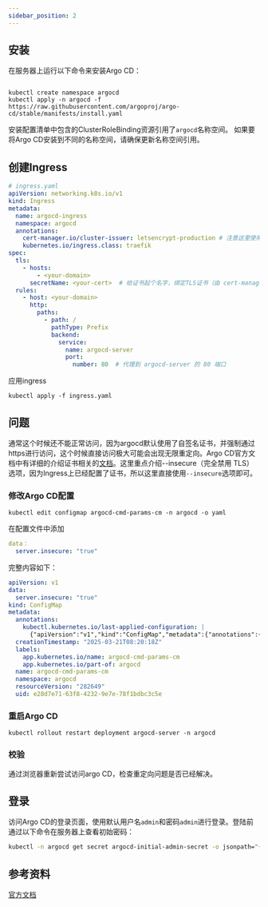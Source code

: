 ```yaml
---
sidebar_position: 2
---
```

## 安装
在服务器上运行以下命令来安装Argo CD：
```shell

kubectl create namespace argocd
kubectl apply -n argocd -f https://raw.githubusercontent.com/argoproj/argo-cd/stable/manifests/install.yaml

```
安装配置清单中包含的ClusterRoleBinding资源引用了`argocd`名称空间。 如果要将Argo CD安装到不同的名称空间，请确保更新名称空间引用。

## 创建Ingress
```yaml
# ingress.yaml
apiVersion: networking.k8s.io/v1
kind: Ingress
metadata:
  name: argocd-ingress
  namespace: argocd
  annotations:
    cert-manager.io/cluster-issuer: letsencrypt-production # 注意这里使用了lets encrypt的证书
    kubernetes.io/ingress.class: traefik
spec:
  tls:
    - hosts:
        - <your-domain>
      secretName: <your-cert>  # 给证书起个名字，绑定TLS证书（由 cert-manager 创建）
  rules:
    - host: <your-domain>
      http:
        paths:
          - path: /
            pathType: Prefix
            backend:
              service:
                name: argocd-server
                port:
                  number: 80  # 代理到 argocd-server 的 80 端口
```
应用ingress
```shell
kubectl apply -f ingress.yaml
```
## 问题
通常这个时候还不能正常访问，因为argocd默认使用了自签名证书，并强制通过https进行访问，这个时候直接访问极大可能会出现无限重定向。Argo CD官方文档中有详细的介绍证书相关的[文档](https://argo-cd.readthedocs.io/en/stable/operator-manual/tls/)。这里重点介绍--insecure（完全禁用 TLS）选项，因为Ingress上已经配置了证书，所以这里直接使用`--insecure`选项即可。

### 修改Argo CD配置
```shell
kubectl edit configmap argocd-cmd-params-cm -n argocd -o yaml
```

在配置文件中添加
```yaml
data：
  server.insecure: "true"

```

完整内容如下：
```yaml
apiVersion: v1
data:
  server.insecure: "true"
kind: ConfigMap
metadata:
  annotations:
    kubectl.kubernetes.io/last-applied-configuration: |
      {"apiVersion":"v1","kind":"ConfigMap","metadata":{"annotations":{},"labels":{"app.kubernetes.io/name":"argocd-cmd-params-cm","app.kubernetes.io/part-of":"argocd"},"name":"ar
  creationTimestamp: "2025-03-21T08:20:18Z"
  labels:
    app.kubernetes.io/name: argocd-cmd-params-cm
    app.kubernetes.io/part-of: argocd
  name: argocd-cmd-params-cm
  namespace: argocd
  resourceVersion: "282649"
  uid: e28d7e71-63f8-4232-9e7e-78f1bdbc3c5e
```

### 重启Argo CD
```shell
kubectl rollout restart deployment argocd-server -n argocd
```
### 校验
通过浏览器重新尝试访问argo CD，检查重定向问题是否已经解决。

## 登录
访问Argo CD的登录页面，使用默认用户名`admin`和密码`admin`进行登录。登陆前通过以下命令在服务器上查看初始密码：
``` sh
kubectl -n argocd get secret argocd-initial-admin-secret -o jsonpath="{.data.password}" | base64 -d && echo
```

## 参考资料
[官方文档](https://argo-cd.readthedocs.io/en/stable/)
